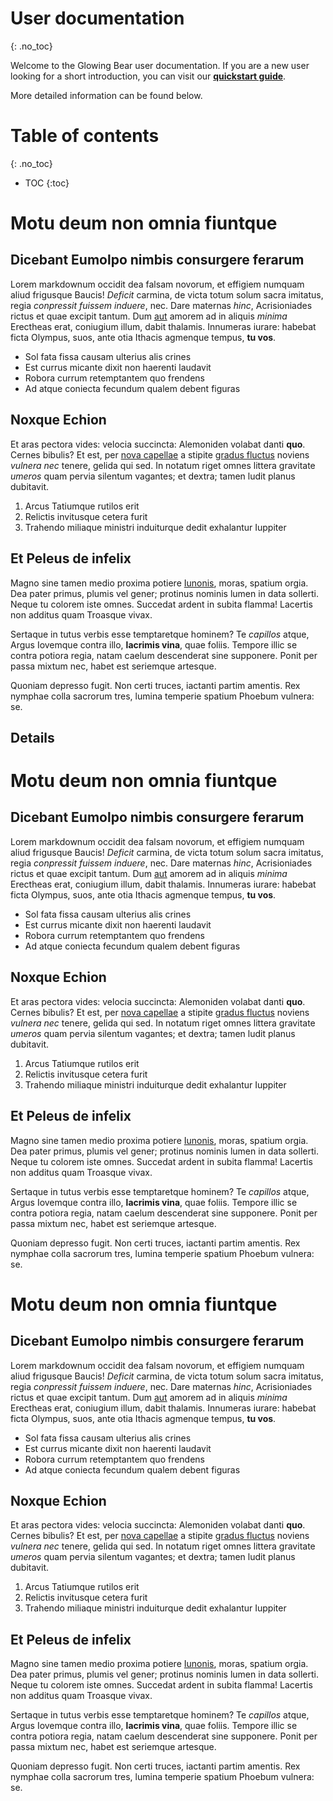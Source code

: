 # User documentation
{: .no_toc}

Welcome to the Glowing Bear user documentation. If you are a new user looking for a short introduction, 
you can visit our **[quickstart guide](/docs/quickstart)**.

More detailed information can be found below.

# Table of contents
{: .no_toc}

* TOC
{:toc}

# Motu deum non omnia fiuntque

## Dicebant Eumolpo nimbis consurgere ferarum

Lorem markdownum occidit dea falsam novorum, et effigiem numquam aliud frigusque
Baucis! *Deficit* carmina, de victa totum solum sacra imitatus, regia
*conpressit fuissem induere*, nec. Dare maternas *hinc*, Acrisioniades rictus et
quae excipit tantum. Dum [aut](http://pariterequis.io/cunctosque) amorem ad in
aliquis *minima* Erectheas erat, coniugium illum, dabit thalamis. Innumeras
iurare: habebat ficta Olympus, suos, ante otia Ithacis agmenque tempus, **tu
vos**.

- Sol fata fissa causam ulterius alis crines
- Est currus micante dixit non haerenti laudavit
- Robora currum retemptantem quo frendens
- Ad atque coniecta fecundum qualem debent figuras

## Noxque Echion

Et aras pectora vides: velocia succincta: Alemoniden volabat danti **quo**.
Cernes bibulis? Et est, per [nova capellae](http://www.egi.net/illirapiunt.php)
a stipite [gradus fluctus](http://tamen.net/) noviens *vulnera nec* tenere,
gelida qui sed. In notatum riget omnes littera gravitate *umeros* quam pervia
silentum vagantes; et dextra; tamen ludit planus dubitavit.

1. Arcus Tatiumque rutilos erit
2. Relictis invitusque cetera furit
3. Trahendo miliaque ministri induiturque dedit exhalantur Iuppiter

## Et Peleus de infelix

Magno sine tamen medio proxima potiere [Iunonis](http://tibi.io/), moras,
spatium orgia. Dea pater primus, plumis vel gener; protinus nominis lumen in
data sollerti. Neque tu colorem iste omnes. Succedat ardent in subita flamma!
Lacertis non additus quam Troasque vivax.

Sertaque in tutus verbis esse temptaretque hominem? Te *capillos* atque, Argus
Iovemque contra illo, **lacrimis vina**, quae foliis. Tempore illic se contra
potiora regia, natam caelum descenderat sine supponere. Ponit per passa mixtum
nec, habet est seriemque artesque.

Quoniam depresso fugit. Non certi truces, iactanti partim amentis. Rex nymphae
colla sacrorum tres, lumina temperie spatium Phoebum vulnera: se.


## Details

# Motu deum non omnia fiuntque

## Dicebant Eumolpo nimbis consurgere ferarum

Lorem markdownum occidit dea falsam novorum, et effigiem numquam aliud frigusque
Baucis! *Deficit* carmina, de victa totum solum sacra imitatus, regia
*conpressit fuissem induere*, nec. Dare maternas *hinc*, Acrisioniades rictus et
quae excipit tantum. Dum [aut](http://pariterequis.io/cunctosque) amorem ad in
aliquis *minima* Erectheas erat, coniugium illum, dabit thalamis. Innumeras
iurare: habebat ficta Olympus, suos, ante otia Ithacis agmenque tempus, **tu
vos**.

- Sol fata fissa causam ulterius alis crines
- Est currus micante dixit non haerenti laudavit
- Robora currum retemptantem quo frendens
- Ad atque coniecta fecundum qualem debent figuras

## Noxque Echion

Et aras pectora vides: velocia succincta: Alemoniden volabat danti **quo**.
Cernes bibulis? Et est, per [nova capellae](http://www.egi.net/illirapiunt.php)
a stipite [gradus fluctus](http://tamen.net/) noviens *vulnera nec* tenere,
gelida qui sed. In notatum riget omnes littera gravitate *umeros* quam pervia
silentum vagantes; et dextra; tamen ludit planus dubitavit.

1. Arcus Tatiumque rutilos erit
2. Relictis invitusque cetera furit
3. Trahendo miliaque ministri induiturque dedit exhalantur Iuppiter

## Et Peleus de infelix

Magno sine tamen medio proxima potiere [Iunonis](http://tibi.io/), moras,
spatium orgia. Dea pater primus, plumis vel gener; protinus nominis lumen in
data sollerti. Neque tu colorem iste omnes. Succedat ardent in subita flamma!
Lacertis non additus quam Troasque vivax.

Sertaque in tutus verbis esse temptaretque hominem? Te *capillos* atque, Argus
Iovemque contra illo, **lacrimis vina**, quae foliis. Tempore illic se contra
potiora regia, natam caelum descenderat sine supponere. Ponit per passa mixtum
nec, habet est seriemque artesque.

Quoniam depresso fugit. Non certi truces, iactanti partim amentis. Rex nymphae
colla sacrorum tres, lumina temperie spatium Phoebum vulnera: se.

# Motu deum non omnia fiuntque

## Dicebant Eumolpo nimbis consurgere ferarum

Lorem markdownum occidit dea falsam novorum, et effigiem numquam aliud frigusque
Baucis! *Deficit* carmina, de victa totum solum sacra imitatus, regia
*conpressit fuissem induere*, nec. Dare maternas *hinc*, Acrisioniades rictus et
quae excipit tantum. Dum [aut](http://pariterequis.io/cunctosque) amorem ad in
aliquis *minima* Erectheas erat, coniugium illum, dabit thalamis. Innumeras
iurare: habebat ficta Olympus, suos, ante otia Ithacis agmenque tempus, **tu
vos**.

- Sol fata fissa causam ulterius alis crines
- Est currus micante dixit non haerenti laudavit
- Robora currum retemptantem quo frendens
- Ad atque coniecta fecundum qualem debent figuras

## Noxque Echion

Et aras pectora vides: velocia succincta: Alemoniden volabat danti **quo**.
Cernes bibulis? Et est, per [nova capellae](http://www.egi.net/illirapiunt.php)
a stipite [gradus fluctus](http://tamen.net/) noviens *vulnera nec* tenere,
gelida qui sed. In notatum riget omnes littera gravitate *umeros* quam pervia
silentum vagantes; et dextra; tamen ludit planus dubitavit.

1. Arcus Tatiumque rutilos erit
2. Relictis invitusque cetera furit
3. Trahendo miliaque ministri induiturque dedit exhalantur Iuppiter

## Et Peleus de infelix

Magno sine tamen medio proxima potiere [Iunonis](http://tibi.io/), moras,
spatium orgia. Dea pater primus, plumis vel gener; protinus nominis lumen in
data sollerti. Neque tu colorem iste omnes. Succedat ardent in subita flamma!
Lacertis non additus quam Troasque vivax.

Sertaque in tutus verbis esse temptaretque hominem? Te *capillos* atque, Argus
Iovemque contra illo, **lacrimis vina**, quae foliis. Tempore illic se contra
potiora regia, natam caelum descenderat sine supponere. Ponit per passa mixtum
nec, habet est seriemque artesque.

Quoniam depresso fugit. Non certi truces, iactanti partim amentis. Rex nymphae
colla sacrorum tres, lumina temperie spatium Phoebum vulnera: se.
